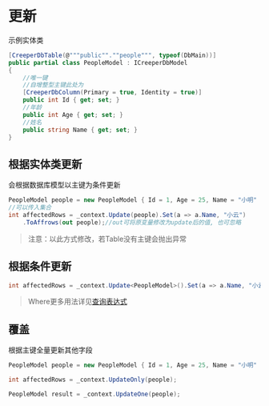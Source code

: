 # 更新
示例实体类
``` C#
[CreeperDbTable(@"""public"".""people""", typeof(DbMain))]
public partial class PeopleModel : ICreeperDbModel
{
    //唯一键
    //自增整型主键此处为
    [CreeperDbColumn(Primary = true, Identity = true)] 
    public int Id { get; set; }
    //年龄
    public int Age { get; set; }
    //姓名
    public string Name { get; set; }
}
```
## 根据实体类更新
会根据数据库模型以主键为条件更新
``` C#
PeopleModel people = new PeopleModel { Id = 1, Age = 25, Name = "小明" };
//可以传入集合
int affectedRows = _context.Update(people).Set(a => a.Name, "小云")
    .ToAffrows(out people);//out可将原变量修改为update后的值, 也可忽略
```
> 注意：以此方式修改，若Table没有主键会抛出异常

## 根据条件更新
``` C#
int affectedRows = _context.Update<PeopleModel>().Set(a => a.Name, "小云").Where(a => a.Id == 1).ToAffrows();
```
> Where更多用法详见[查询表达式](./SelectExpression.md)

## 覆盖
根据主键全量更新其他字段
``` C#
PeopleModel people = new PeopleModel { Id = 1, Age = 25, Name = "小明" };

int affectedRows = _context.UpdateOnly(people);

PeopleModel result = _context.UpdateOne(people);
```